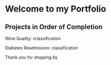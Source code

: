 # Welcome to my Portfolio
## Projects in Order of Completion

Wine Quality: rclassification

Diabetes Readmission: classification

Thank you for stopping by
